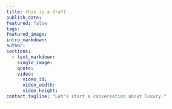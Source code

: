 ```yaml
---
title: this is a draft
publish_date:
featured: false
tags:
featured_image:
intro_markdown:
author:
sections:
  - text_markdown:
    single_image:
    quote:
    video:
      video_id:
      video_width:
      video_height:
contact_tagline: "Let's start a conversation about luxury."
---
```



